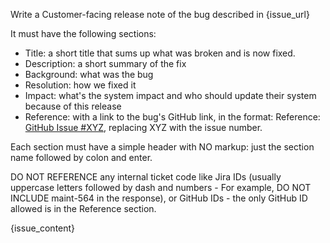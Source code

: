 Write a Customer-facing release note of the bug described in {issue_url}

It must have the following sections:
 - Title: a short title that sums up what was broken and is now fixed.
 - Description: a short summary of the fix
 - Background: what was the bug
 - Resolution: how we fixed it
 - Impact: what's the system impact and who should update their system because of this release
 - Reference: with a link to the bug's GitHub link, in the format: Reference: [GitHub Issue #XYZ](https://github.com/my-organization/eng-maintenance/issues/XYZ), replacing XYZ with the issue number.

Each section must have a simple header with NO markup: just the section name followed by colon and enter. 

DO NOT REFERENCE any internal ticket code like Jira IDs (usually uppercase letters followed by dash and numbers - For example, DO NOT INCLUDE maint-564 in the response), or GitHub IDs - the only GitHub ID allowed is in the Reference section.

{issue_content}